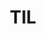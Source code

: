 ---
title: TIL
description: Little things to share that don't warrant a bit post
layout: archive
---